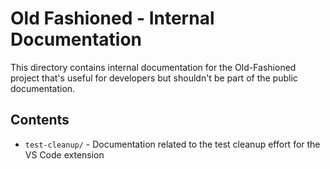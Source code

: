 # Old Fashioned - Internal Documentation

This directory contains internal documentation for the Old-Fashioned project that's useful for developers but shouldn't be part of the public documentation.

## Contents

- `test-cleanup/` - Documentation related to the test cleanup effort for the VS Code extension
